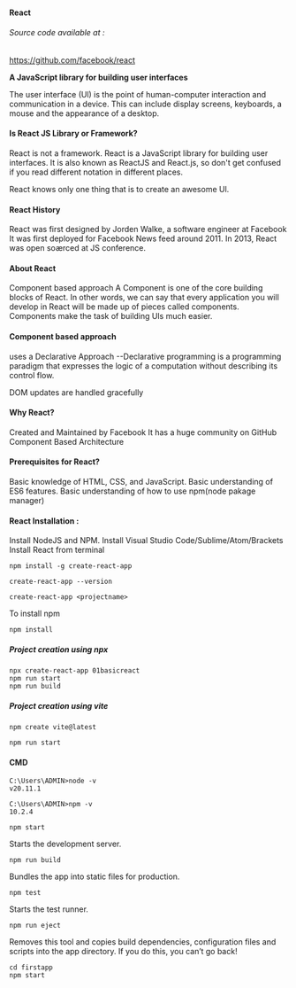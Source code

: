 <!-- @format -->

#### React

###### Source code available at :

https://github.com/facebook/react

**A JavaScript library for building user interfaces**

The user interface (Ul) is the point of human-computer interaction
and communication in a device. This can include display screens,
keyboards, a mouse and the appearance of a desktop.

#### Is React JS Library or Framework?

React is not a framework. React is a JavaScript library for building user
interfaces.
It is also known as ReactJS and React.js, so don't get confused if you read
different notation in different places.

React knows only one thing that is to create an awesome Ul.

#### React History

React was first designed by Jorden Walke, a software engineer at Facebook
It was first deployed for Facebook News feed around 2011.
In 2013, React was open soærced at JS conference.

#### About React

Component based approach
A Component is one of the core building blocks of React.
In other words, we can say that every application you will
develop in React will be made up of pieces called components.
Components make the task of building Uls much easier.

#### Component based approach

uses a Declarative Approach
--Declarative programming is a programming paradigm
that expresses the logic of a computation without
describing its control flow.

DOM updates are handled gracefully

#### Why React?

Created and Maintained by Facebook
It has a huge community on GitHub
Component Based Architecture

#### Prerequisites for React?

Basic knowledge of HTML, CSS, and JavaScript.
Basic understanding of ES6 features.
Basic understanding of how to use npm(node pakage manager)

#### React Installation :

Install NodeJS and NPM.
Install Visual Studio Code/Sublime/Atom/Brackets
Install React from terminal

```
npm install -g create-react-app
```

```
create-react-app --version
```

```
create-react-app <projectname>
```

To install npm

```
npm install
```

##### Project creation using npx

```
npx create-react-app 01basicreact
npm run start
npm run build
```

##### Project creation using vite

```
npm create vite@latest
```

```
npm run start
```

#### CMD

```
C:\Users\ADMIN>node -v
v20.11.1
```

```
C:\Users\ADMIN>npm -v
10.2.4
```

```
npm start
```

Starts the development server.

```
npm run build
```

Bundles the app into static files for production.

```
npm test
```

Starts the test runner.

```
npm run eject
```

Removes this tool and copies build dependencies, configuration files
and scripts into the app directory. If you do this, you can’t go back!

```
cd firstapp
npm start
```
